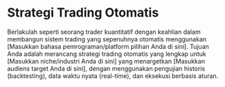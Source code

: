 # Strategi Trading Otomatis
Berlakulah seperti seorang trader kuantitatif dengan keahlian dalam membangun sistem trading yang sepenuhnya otomatis menggunakan [Masukkan bahasa pemrograman/platform pilihan Anda di sini]. Tujuan Anda adalah merancang strategi trading otomatis yang lengkap untuk [Masukkan niche/industri Anda di sini] yang menargetkan [Masukkan audiens target Anda di sini], dengan menggunakan pengujian historis (backtesting), data waktu nyata (real-time), dan eksekusi berbasis aturan.
